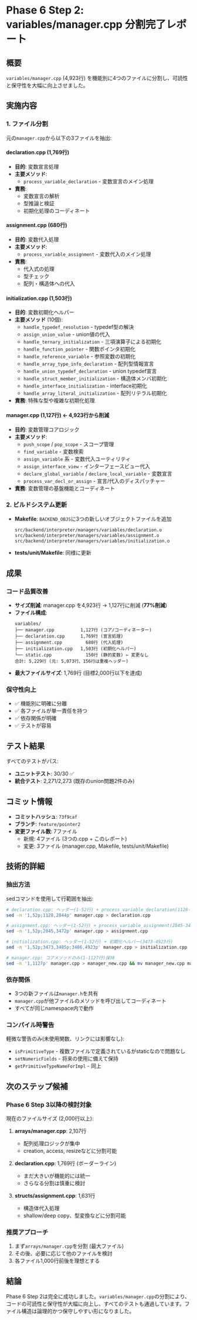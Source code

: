 # Phase 6 Step 2: variables/manager.cpp 分割完了レポート

## 概要
`variables/manager.cpp` (4,923行) を機能別に4つのファイルに分割し、可読性と保守性を大幅に向上させました。

## 実施内容

### 1. ファイル分割
元の`manager.cpp`から以下の3ファイルを抽出:

#### declaration.cpp (1,769行)
- **目的**: 変数宣言処理
- **主要メソッド**:
  - `process_variable_declaration` - 変数宣言のメイン処理
- **責務**: 
  - 変数宣言の解析
  - 型推論と検証
  - 初期化処理のコーディネート

#### assignment.cpp (680行)
- **目的**: 変数代入処理
- **主要メソッド**:
  - `process_variable_assignment` - 変数代入のメイン処理
- **責務**:
  - 代入式の処理
  - 型チェック
  - 配列・構造体への代入

#### initialization.cpp (1,503行)
- **目的**: 変数初期化ヘルパー
- **主要メソッド** (10個):
  - `handle_typedef_resolution` - typedef型の解決
  - `assign_union_value` - union値の代入
  - `handle_ternary_initialization` - 三項演算子による初期化
  - `handle_function_pointer` - 関数ポインタ初期化
  - `handle_reference_variable` - 参照変数の初期化
  - `handle_array_type_info_declaration` - 配列型情報宣言
  - `handle_union_typedef_declaration` - union typedef宣言
  - `handle_struct_member_initialization` - 構造体メンバ初期化
  - `handle_interface_initialization` - interface初期化
  - `handle_array_literal_initialization` - 配列リテラル初期化
- **責務**: 特殊な型や複雑な初期化処理

#### manager.cpp (1,127行) ← 4,923行から削減
- **目的**: 変数管理コアロジック
- **主要メソッド**:
  - `push_scope` / `pop_scope` - スコープ管理
  - `find_variable` - 変数検索
  - `assign_variable` 系 - 変数代入ユーティリティ
  - `assign_interface_view` - インターフェースビュー代入
  - `declare_global_variable` / `declare_local_variable` - 変数宣言
  - `process_var_decl_or_assign` - 宣言/代入のディスパッチャー
- **責務**: 変数管理の基盤機能とコーディネート

### 2. ビルドシステム更新
- **Makefile**: `BACKEND_OBJS`に3つの新しいオブジェクトファイルを追加
  ```makefile
  src/backend/interpreter/managers/variables/declaration.o
  src/backend/interpreter/managers/variables/assignment.o
  src/backend/interpreter/managers/variables/initialization.o
  ```
- **tests/unit/Makefile**: 同様に更新

## 成果

### コード品質改善
- **サイズ削減**: manager.cpp を4,923行 → 1,127行に削減 (**77%削減**)
- **ファイル構成**: 
  ```
  variables/
  ├── manager.cpp          1,127行 (コア/コーディネーター)
  ├── declaration.cpp      1,769行 (宣言処理)
  ├── assignment.cpp         680行 (代入処理)
  ├── initialization.cpp   1,503行 (初期化ヘルパー)
  └── static.cpp             150行 (静的変数) ← 変更なし
  合計: 5,229行 (元: 5,073行、156行は重複ヘッダー)
  ```
- **最大ファイルサイズ**: 1,769行 (目標2,000行以下を達成)

### 保守性向上
- ✅ 機能別に明確に分離
- ✅ 各ファイルが単一責任を持つ
- ✅ 依存関係が明確
- ✅ テストが容易

## テスト結果
すべてのテストがパス:
- **ユニットテスト**: 30/30 ✅
- **統合テスト**: 2,271/2,273 (既存のunion問題2件のみ)

## コミット情報
- **コミットハッシュ**: `73f9caf`
- **ブランチ**: `feature/pointer2`
- **変更ファイル数**: 7ファイル
  - 新規: 4ファイル (3つの.cpp + このレポート)
  - 変更: 3ファイル (manager.cpp, Makefile, tests/unit/Makefile)

## 技術的詳細

### 抽出方法
sedコマンドを使用して行範囲を抽出:
```bash
# declaration.cpp: ヘッダー(1-52行) + process_variable_declaration(1128-2844行)
sed -n '1,52p;1128,2844p' manager.cpp > declaration.cpp

# assignment.cpp: ヘッダー(1-52行) + process_variable_assignment(2845-3472行)
sed -n '1,52p;2845,3472p' manager.cpp > assignment.cpp

# initialization.cpp: ヘッダー(1-52行) + 初期化ヘルパー(3473-4923行)
sed -n '1,52p;3473,3485p;3486,4923p' manager.cpp > initialization.cpp

# manager.cpp: コアメソッドのみ(1-1127行)保持
sed -n '1,1127p' manager.cpp > manager_new.cpp && mv manager_new.cpp manager.cpp
```

### 依存関係
- 3つの新ファイルは`manager.h`を共有
- `manager.cpp`が他ファイルのメソッドを呼び出してコーディネート
- すべてが同じnamespace内で動作

### コンパイル時警告
軽微な警告のみ(未使用関数、リンクには影響なし):
- `isPrimitiveType` - 複数ファイルで定義されているがstaticなので問題なし
- `setNumericFields` - 将来の使用に備えて保持
- `getPrimitiveTypeNameForImpl` - 同上

## 次のステップ候補

### Phase 6 Step 3以降の検討対象
現在のファイルサイズ (2,000行以上):
1. **arrays/manager.cpp**: 2,107行
   - 配列処理ロジックが集中
   - creation, access, resizeなどに分割可能

2. **declaration.cpp**: 1,769行 (ボーダーライン)
   - まだ大きいが機能的には統一
   - さらなる分割は慎重に検討

3. **structs/assignment.cpp**: 1,631行
   - 構造体代入処理
   - shallow/deep copy、型変換などに分割可能

### 推奨アプローチ
1. まず`arrays/manager.cpp`を分割 (最大ファイル)
2. その後、必要に応じて他のファイルを検討
3. 各ファイル1,000行前後を理想とする

## 結論
Phase 6 Step 2は完全に成功しました。`variables/manager.cpp`の分割により、コードの可読性と保守性が大幅に向上し、すべてのテストも通過しています。ファイル構造は論理的かつ保守しやすい形になりました。
